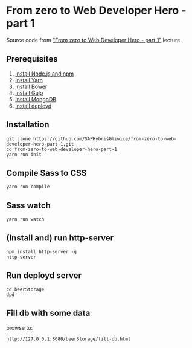 # From zero to Web Developer Hero - part 1

Source code from ["From zero to Web Developer Hero - part 1"](https://www.facebook.com/events/304725136578276/) lecture.

## Prerequisites
1. [Install Node.js and npm](https://docs.npmjs.com/getting-started/installing-node)
2. [Install Yarn](https://yarnpkg.com/en/docs/install)
3. [Install Bower](https://bower.io/#install-bower)
4. [Install Gulp](https://github.com/gulpjs/gulp/blob/master/docs/getting-started.md)
5. [Install MongoDB](https://docs.mongodb.com/manual/administration/install-community/)
6. [Install deployd](https://github.com/deployd/deployd#install-from-npm)

## Installation
```
git clone https://github.com/SAPHybrisGliwice/from-zero-to-web-developer-hero-part-1.git
cd from-zero-to-web-developer-hero-part-1
yarn run init
```

## Compile Sass to CSS
```
yarn run compile
```

## Sass watch
```
yarn run watch
```

## (Install and) run http-server
```
npm install http-server -g
http-server
```

## Run deployd server
```
cd beerStorage
dpd
```

## Fill db with some data
browse to:
```
http://127.0.0.1:8080/beerStorage/fill-db.html
```